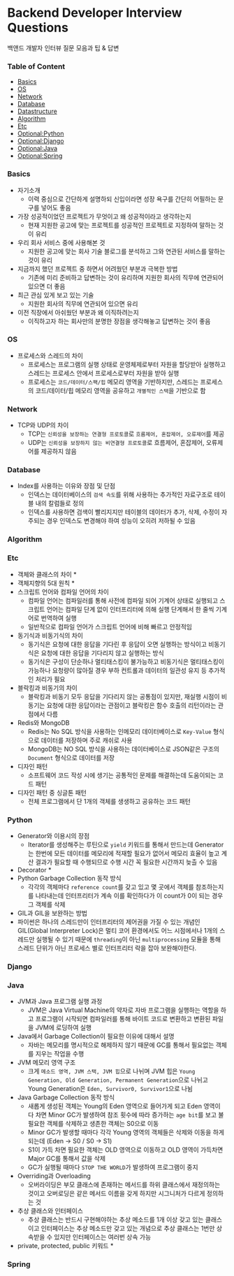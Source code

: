# Backend Developer Interview Questions
백앤드 개발자 인터뷰 질문 모음과 팁 & 답변

### Table of Content
- [Basics](#basics)
- [OS](#os)
- [Network](#network)
- [Database](#database)
- [Datastructure](#datastructure)
- [Algorithm](#algorithm)
- [Etc](#etc)
- [Optional:Python](#python)
- [Optional:Django](#django)
- [Optional:Java](#java)
- [Optional:Spring](#spring)

### Basics
* 자기소개
  * 이력 중심으로 간단하게 설명하되 신입이라면 성장 욕구를 간단히 어필하는 문구를 넣어도 좋음
* 가장 성공적이었던 프로젝트가 무엇이고 왜 성공적이라고 생각하는지
  * 현재 지원한 공고에 맞는 프로젝트를 성공적인 프로젝트로 지정하여 말하는 것이 유리
* 우리 회사 서비스 중에 사용해본 것
  * 지원한 공고에 맞는 회사 기술 블로그를 분석하고 그와 연관된 서비스를 말하는 것이 유리 
* 지금까지 했던 프로젝트 중 하면서 어려웠던 부분과 극복한 방법
  * 기존에 미리 준비하고 답변하는 것이 유리하며 지원한 회사의 직무에 연관되어 있으면 더 좋음
* 최근 관심 있게 보고 있는 기술
  * 지원한 회사의 직무에 연관되어 있으면 유리
* 이전 직장에서 아쉬웠던 부분과 왜 이직하려는지
  * 이직하고자 하는 회사만의 분명한 장점을 생각해놓고 답변하는 것이 좋음

  
### OS
* 프로세스와 스레드의 차이
  * 프로세스는 프로그램의 실행 상태로 운영체제로부터 자원을 할당받아 실행하고 스레드는 프로세스 안에서 프로세스로부터 자원을 받아 실행
  * 프로세스는 `코드/데이터/스팩/힙` 메모리 영역을 기반하지만, 스레드는 프로세스의 코드/데이터/힙 메모리 영역을 공유하고 `개별적인 스택`을 기반으로 함


### Network
* TCP와 UDP의 차이
  * TCP는 `신뢰성을 보장하는 연결형 프로토콜`로 `흐름제어, 혼잡제어, 오류제어`를 제공
  * UDP는 `신뢰성을 보장하지 않는 비연결형 프로토콜`로 흐름제어, 혼잡제어, 오류제어를 제공하지 않음 
  
  
### Database
* Index를 사용하는 이유와 장점 및 단점
  * 인덱스는 데이터베이스의 `검색 속도`를 위해 사용하는 추가적인 자료구조로 테이블 내의 칼럼들로 정의
  * 인덱스를 사용하면 검색이 빨리지지만 테이블의 데이터가 추가, 삭제, 수정이 자주되는 경우 인덱스도 변경해야 하여 성능이 오히려 저하될 수 있음


### Algorithm



### Etc
* 객체와 클래스의 차이
  * 
* 객체지향의 5대 원칙
  * 
* 스크립트 언어와 컴파일 언어의 차이
  * 컴파일 언어는 컴파일러를 통해 사전에 컴파일 되어 기계어 상태로 실행되고 스크립트 언어는 컴파일 단계 없이 인터프리터에 의해 실행 단계해서 한 줄씩 기계어로 번역하여 실행
  * 일반적으로 컴파일 언어가 스크립트 언어에 비해 빠르고 안정적임
* 동기식과 비동기식의 차이
  * 동기식은 요청에 대한 응답을 기다린 후 응답이 오면 실행하는 방식이고 비동기식은 요청에 대한 응답을 기다리지 않고 실행하는 방식
  * 동기식은 구성이 단순하나 멀티태스킹이 불가능하고 비동기식은 멀티태스킹이 가능하나 요청량이 많아질 경우 부하 컨트롤과 데이터의 일관성 유지 등 추가적인 처리가 필요
* 블락킹과 비동기의 차이
  * 블락킹과 비동기 모두 응답을 기다리지 않는 공통점이 있지만, 재실행 시점이 비동기는 요청에 대한 응답이라는 관점이고 블락킹은 함수 호출의 리턴이라는 관점에서 다름
* Redis와 MongoDB
  * Redis는 No SQL 방식을 사용하는 인메모리 데이터베이스로 `Key-Value` 형식으로 데이터를 저장하며 주로 캐쉬로 사용
  * MongoDB는 NO SQL 방식을 사용하는 데이터베이스로 JSON같은 구조의 `Document` 형식으로 데이터를 저장
* 디자인 패턴
  * 소프트웨어 코드 작성 시에 생기는 공통적인 문제를 해결하는데 도움이되는 코드 패턴
* 디자인 패턴 중 싱글톤 패턴
  * 전체 프로그램에서 단 1개의 객체를 생생하고 공유하는 코드 패턴


### Python
* Generator와 이용시의 장점
  * Iterator를 생성해주는 루틴으로 `yield` 키워드를 통해서 만드는데 Generator는 한번에 모든 데이터를 메모리에 적재할 필요가 없어서 메모리 효율이 높고 계산 결과가 필요할  때 수행되므로 수행 시간 꼭 필요한 시간까지 늦츨 수 있음
* Decorator
  * 
* Python Garbage Collection 동작 방식
  * 각각의 객체마다 `reference count`를 갖고 있고 몇 곳에서 객체를 참조하는지를 나타내는데 인터프리터가 계속 이를 확인하다가 이 count가 0이 되는 경우 그 객체를 삭제
*  GIL과 GIL을 보완하는 방법
  * 파이썬은 하나의 스레드만이 인터프리터의 제어권을 가질 수 있는 개념인 GIL(Global Interpreter Lock)은 멀티 코어 환경에서도 어느 시점에서나 1개의 스레드만 실행될 수 있기 때문에 `threading`이 아닌 `multiprocessing` 모듈을 통해 스레드 단위가 아닌 프로세스 별로 인터프리터 락을 잡아 보완해야한다.


### Django



### Java
* JVM과 Java 프로그램 실행 과정
  * JVM은 Java Virtual Machine의 약자로 자바 프로그램을 실행하는 역할을 하고 프로그램이 시작되면 컴파일러를 통해 바이트 코드로 변환하고 변환된 파일을 JVM에 로딩하여 실행
* Java에서 Garbage Collection이 필요한 이유에 대해서 설명
  * 자바는 메모리를 명시적으로 해제하지 않기 때문에 GC를 통해서 필요없는 객체를 지우는 작업을 수행
* JVM 메모리 영역 구조
  * 크게 `메소드 영역, JVM 스택, JVM 힙`으로 나뉘며 JVM 힙은 `Young Generation, Old Generation, Permanent Generation`으로 나뉘고 Young Generation은 `Eden, Survivor0, Survivor1`으로 나뉨
* Java Garbage Collection 동작 방식
  * 새롭게 생성된 객체는 Young의 Eden 영역으로 들어가게 되고 Eden 영역이 다 차면 Minor GC가 발생하여 참조 횟수에 따라 증가하는 `age bit`를 보고 불필요한 객체를 삭제하고 생존한 객체는 S0으로 이동
  * Minor GC가 발생할 때마다 각각 Young 영역의 객체들은 삭제와 이동을 하게되는데 (Eden -> S0 / S0 -> S1)
  * S1이 가득 차면 필요한 객체는 OLD 영역으로 이동하고 OLD 영역이 가득차면 Major GC를 통해서 값을 삭제
  * GC가 실행될 때마다 `STOP THE WORLD`가 발생하여 프로그램이 중지
* Overriding과 Overloading
  * 오버라이딩은 부모 클래스에 존재하는 메서드를 하위 클래스에서 재정의하는 것이고 오버로딩은 같은 메서드 이름을 갖게 하지만 시그니처가 다르게 정의하는 것
* 추상 클래스와 인터페이스
  * 추상 클래스는 반드시 구현해야하는 추상 메소드를 1개 이상 갖고 있는 클래스이고 인터페이스는 추상 메소드만 갖고 있는 개념으로 추상 클래스는 1번만 상속받을 수 있지만 인터페이스는 여러번 상속 가능
* private, protected, public 키워드
  * 

### Spring